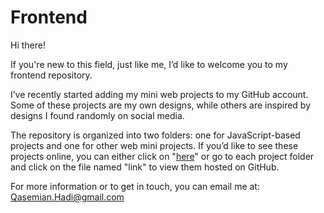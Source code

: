# Frontend

Hi there!

If you're new to this field, just like me, I’d like to welcome you to my frontend repository.

I’ve recently started adding my mini web projects to my GitHub account. Some of these projects are my own designs, while others are inspired by designs I found randomly on social media.

The repository is organized into two folders: one for JavaScript-based projects and one for other web mini projects. If you’d like to see these projects online, you can either click on "[here](https://hq-coding.github.io/Frontend/)"  or go to each project folder and click on the file named "link" to view them hosted on GitHub.

For more information or to get in touch, you can email me at:
Qasemian.Hadi@gmail.com
